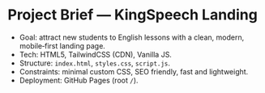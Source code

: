 # Project Brief — KingSpeech Landing

- Goal: attract new students to English lessons with a clean, modern, mobile‑first landing page.
- Tech: HTML5, TailwindCSS (CDN), Vanilla JS.
- Structure: `index.html`, `styles.css`, `script.js`.
- Constraints: minimal custom CSS, SEO friendly, fast and lightweight.
- Deployment: GitHub Pages (root `/`). 